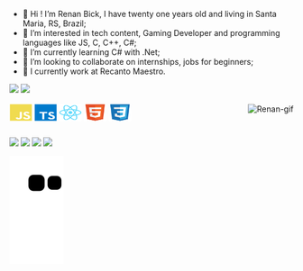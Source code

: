 - 👋 Hi ! I’m Renan Bick, I have twenty one years old and living in Santa Maria, RS, Brazil;
- 👀 I’m interested in tech content, Gaming Developer and programming languages like JS, C, C++, C#;
- 🌱 I’m currently learning C# with .Net;
- 💞️ I’m looking to collaborate on internships, jobs for beginners; 
- 👜 I currently work at Recanto Maestro.

<div>
  <img height="180em" src="https://github-readme-stats.vercel.app/api?username=postrenan&show_icons=true&theme=dracula&include_all_commits=true&count_private=true"/>
  <img height="180em" src="https://github-readme-stats.vercel.app/api/top-langs/?username=postrenan&layout=compact&langs_count=16&theme=dracula"/>
</div>
  
<div style="display: inline_block"><br>
  <img align="center" alt="Renan-Js" height="30" width="40" src="https://raw.githubusercontent.com/devicons/devicon/master/icons/javascript/javascript-plain.svg">
  <img align="center" alt="Renan-Ts" height="30" width="40" src="https://raw.githubusercontent.com/devicons/devicon/master/icons/typescript/typescript-plain.svg">
  <img align="center" alt="Renan-React" height="30" width="40" src="https://raw.githubusercontent.com/devicons/devicon/master/icons/react/react-original.svg">
  <img align="center" alt="Renan-HTML" height="30" width="40" src="https://raw.githubusercontent.com/devicons/devicon/master/icons/html5/html5-original.svg">
  <img align="center" alt="Renan-CSS" height="30" width="40" src="https://raw.githubusercontent.com/devicons/devicon/master/icons/css3/css3-original.svg">
  <img height="200em" align="right" alt="Renan-gif" src="https://c.tenor.com/ku-YBrMe4gYAAAAC/anakin-this-is-where-the-fun-begins.gif">
</div>
  
##
  
<div>
  <a href="https://instagram.com/bickrenan" target="_blank"><img src="https://img.shields.io/badge/-Instagram-%23E4405F?style=for-the-badge&logo=instagram&logoColor=white" target="_blank"></a>
 <a href="https://discord.gg/alemão_dev#0336" target="_blank"><img src="https://img.shields.io/badge/Discord-7289DA?style=for-the-badge&logo=discord&logoColor=white" target="_blank"></a> 
  <a href = "mailto:renanbickdev@gmail.com"><img src="https://img.shields.io/badge/Gmail-D14836?style=for-the-badge&logo=gmail&logoColor=white" target="_blank"></a>
  <a href="https://www.linkedin.com/in/renan-vinicius-nikodem-bick/" target="_blank"><img src="https://img.shields.io/badge/-LinkedIn-%230077B5?style=for-the-badge&logo=linkedin&logoColor=white" target="_blank"></a>   
</div>

![Snake animation](https://github.com/postrenan/postrenan/blob/output/github-contribution-grid-snake.svg)
